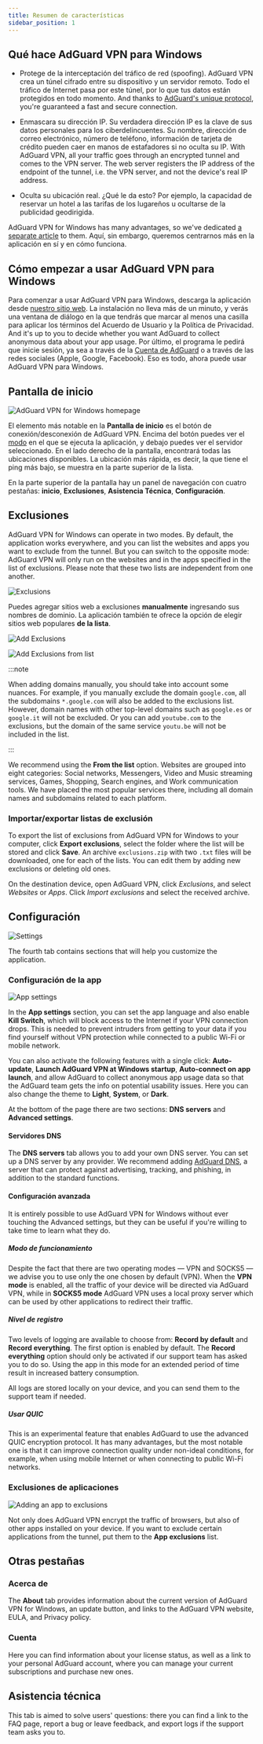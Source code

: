 ```yaml
---
title: Resumen de características
sidebar_position: 1
---
```


## Qué hace AdGuard VPN para Windows

- Protege de la interceptación del tráfico de red (spoofing). AdGuard VPN crea un túnel cifrado entre su dispositivo y un servidor remoto. Todo el tráfico de Internet pasa por este túnel, por lo que tus datos están protegidos en todo momento. And thanks to [AdGuard's unique protocol](/general/adguard-vpn-protocol), you're guaranteed a fast and secure connection.

- Enmascara su dirección IP. Su verdadera dirección IP es la clave de sus datos personales para los ciberdelincuentes. Su nombre, dirección de correo electrónico, número de teléfono, información de tarjeta de crédito pueden caer en manos de estafadores si no oculta su IP. With AdGuard VPN, all your traffic goes through an encrypted tunnel and comes to the VPN server. The web server registers the IP address of the endpoint of the tunnel, i.e. the VPN server, and not the device's real IP address.

- Oculta su ubicación real. ¿Qué le da esto? Por ejemplo, la capacidad de reservar un hotel a las tarifas de los lugareños u ocultarse de la publicidad geodirigida.

AdGuard VPN for Windows has many advantages, so we've dedicated [a separate article](/general/why-adguard-vpn) to them. Aquí, sin embargo, queremos centrarnos más en la aplicación en sí y en cómo funciona.

## Cómo empezar a usar AdGuard VPN para Windows

Para comenzar a usar AdGuard VPN para Windows, descarga la aplicación desde [nuestro sitio web](https://adguard-vpn.com/welcome.html). La instalación no lleva más de un minuto, y verás una ventana de diálogo en la que tendrás que marcar al menos una casilla para aplicar los términos del Acuerdo de Usuario y la Política de Privacidad. And it's up to you to decide whether you want AdGuard to collect anonymous data about your app usage. Por último, el programa le pedirá que inicie sesión, ya sea a través de la [Cuenta de AdGuard](https://auth.adguard.com/login.html) o a través de las redes sociales (Apple, Google, Facebook). Eso es todo, ahora puede usar AdGuard VPN para Windows.

## Pantalla de inicio

![AdGuard VPN for Windows homepage](https://cdn.adguardvpn.com/content/release_notes/vpn/windows/v2.0/new_main_window_en.png)

El elemento más notable en la **Pantalla de inicio** es el botón de conexión/desconexión de AdGuard VPN. Encima del botón puedes ver el [modo](#exclusions) en el que se ejecuta la aplicación, y debajo puedes ver el servidor seleccionado. En el lado derecho de la pantalla, encontrará todas las ubicaciones disponibles. La ubicación más rápida, es decir, la que tiene el ping más bajo, se muestra en la parte superior de la lista.

En la parte superior de la pantalla hay un panel de navegación con cuatro pestañas: **inicio**, **Exclusiones**, **Asistencia Técnica**, **Configuración**.

## Exclusiones

AdGuard VPN for Windows can operate in two modes. By default, the application works everywhere, and you can list the websites and apps you want to exclude from the tunnel. But you can switch to the opposite mode: AdGuard VPN will only run on the websites and in the apps specified in the list of exclusions. Please note that these two lists are independent from one another.

![Exclusions](https://cdn.adguardvpn.com/content/kb/VPN/windows/exclusions_en.png)

Puedes agregar sitios web a exclusiones **manualmente** ingresando sus nombres de dominio. La aplicación también te ofrece la opción de elegir sitios web populares **de la lista**.

![Add Exclusions](https://cdn.adguardvpn.com/content/kb/VPN/windows/exclusions_add_en.png)

![Add Exclusions from list](https://cdn.adguardvpn.com/content/kb/VPN/windows/exclusions_from_list_en.png)

:::note

When adding domains manually, you should take into account some nuances. For example, if you manually exclude the domain `google.com`, all the subdomains `*.google.com` will also be added to the exclusions list. However, domain names with other top-level domains such as `google.es` or `google.it` will not be excluded. Or you can add `youtube.com` to the exclusions, but the domain of the same service `youtu.be` will not be included in the list.

:::

We recommend using the **From the list** option. Websites are grouped into eight categories: Social networks, Messengers, Video and Music streaming services, Games, Shopping, Search engines, and Work communication tools. We have placed the most popular services there, including all domain names and subdomains related to each platform.

### Importar/exportar listas de exclusión

To export the list of exclusions from AdGuard VPN for Windows to your computer, click **Export exclusions**, select the folder where the list will be stored and click **Save**. An archive `exclusions.zip` with two `.txt` files will be downloaded, one for each of the lists. You can edit them by adding new exclusions or deleting old ones.

On the destination device, open AdGuard VPN, click *Exclusions*, and select *Websites* or *Apps*. Click *Import exclusions* and select the received archive.

## Configuración

![Settings](https://cdn.adguardvpn.com/content/release_notes/vpn/windows/v2.0/settings_en.png)

The fourth tab contains sections that will help you customize the application.

### Configuración de la app

![App settings](https://cdn.adguardvpn.com/content/release_notes/vpn/windows/v2.0/app_settings_en.png)

In the **App settings** section, you can set the app language and also enable **Kill Switch**, which will block access to the Internet if your VPN connection drops. This is needed to prevent intruders from getting to your data if you find yourself without VPN protection while connected to a public Wi-Fi or mobile network.

You can also activate the following features with a single click: **Auto-update**, **Launch AdGuard VPN at Windows startup**, **Auto-connect on app launch**, and allow AdGuard to collect anonymous app usage data so that the AdGuard team gets the info on potential usability issues. Here you can also change the theme to **Light**, **System**, or **Dark**.

At the bottom of the page there are two sections: **DNS servers** and **Advanced settings**.

#### Servidores DNS

The **DNS servers** tab allows you to add your own DNS server. You can set up a DNS server by any provider. We recommend adding [AdGuard DNS](https://adguard-dns.io/kb/general/dns-providers/#adguard-dns), a server that can protect against advertising, tracking, and phishing, in addition to the standard functions.

#### Configuración avanzada

It is entirely possible to use AdGuard VPN for Windows without ever touching the Advanced settings, but they can be useful if you're willing to take time to learn what they do.

##### Modo de funcionamiento

Despite the fact that there are two operating modes — VPN and SOCKS5 — we advise you to use only the one chosen by default (VPN). When the **VPN mode** is enabled, all the traffic of your device will be directed via AdGuard VPN, while in **SOCKS5 mode** AdGuard VPN uses a local proxy server which can be used by other applications to redirect their traffic.

##### Nivel de registro

Two levels of logging are available to choose from: **Record by default** and **Record everything**. The first option is enabled by default. The **Record everything** option should only be activated if our support team has asked you to do so. Using the app in this mode for an extended period of time result in increased battery consumption.

All logs are stored locally on your device, and you can send them to the support team if needed.

##### Usar QUIC

This is an experimental feature that enables AdGuard to use the advanced QUIC encryption protocol. It has many advantages, but the most notable one is that it can improve connection quality under non-ideal conditions, for example, when using mobile Internet or when connecting to public Wi-Fi networks.

### Exclusiones de aplicaciones

![Adding an app to exclusions](https://cdn.adguardvpn.com/content/release_notes/vpn/windows/v2.0/add_app_en.png)

Not only does AdGuard VPN encrypt the traffic of browsers, but also of other apps installed on your device. If you want to exclude certain applications from the tunnel, put them to the **App exclusions** list.

## Otras pestañas

### Acerca de

The **About** tab provides information about the current version of AdGuard VPN for Windows, an update button, and links to the AdGuard VPN website, EULA, and Privacy policy.

### Cuenta

Here you can find information about your license status, as well as a link to your personal AdGuard account, where you can manage your current subscriptions and purchase new ones.

## Asistencia técnica

This tab is aimed to solve users' questions: there you can find a link to the FAQ page, report a bug or leave feedback, and export logs if the support team asks you to.
